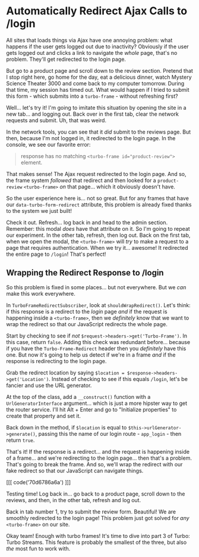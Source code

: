 # Automatically Redirect Ajax Calls to /login

All sites that loads things via Ajax have one annoying problem: what happens if
the user gets logged out due to inactivity? Obviously if the user gets logged out
and clicks a link to navigate the *whole* page, that's no problem. They'll get
redirected to the login page.

But go to a product page and scroll down to the review section. Pretend that
I stop right here, go home for the day, eat a delicious dinner, watch Mystery
Science Theater 3000 and come back to my computer tomorrow. During that time,
my session has timed out. What would happen if I tried to submit this form - which
submits into a `turbo-frame` - without refreshing first?

Well... let's try it! I'm going to imitate this situation by opening the site in
a new tab... and logging out. Back over in the first tab, clear the network requests
and submit. Uh, that was weird.

In the network tools, you can see that it *did* submit to the reviews page. But then,
because I'm not logged in, it redirected to the login page. In the console, we see
our favorite error:

> response has no matching `<turbo-frame id="product-review">` element.

That makes sense! The Ajax request redirected to the login page. And so, the frame
system *followed* that redirect and then looked for a `product-review` `<turbo-frame>`
*on* that page... which it obviously doesn't have.

So the user experience here is... not so great. But for any frames that have our
`data-turbo-form-redirect` attribute, this problem is already fixed thanks to the
system we just built!

Check it out. Refresh... log back in and head to the admin section. Remember: this
modal *does* have that attribute on it. So I'm going to repeat our experiment.
In the other tab, refresh, then log out. Back on the first tab, when we open
the modal, the `<turbo-frame>` will *try* to make a request to a page that
requires authentication. When we try it... awesome! It redirected the entire page
to `/login`! That's perfect!

## Wrapping the Redirect Response to /login

So this problem is fixed in some places... but not everywhere. But we *can* make
this work everywhere.

In `TurboFrameRedirectSubscriber`, look at `shouldWrapRedirect()`. Let's think:
if this response is a redirect to the *login* page *and* if the request is
happening inside a `<turbo-frame>`, then we *definitely* know that we want
to wrap the redirect so that our JavaScript redirects the whole page.

Start by checking to see if *not* `$request->headers->get('Turbo-Frame')`. In this
case, return `false`. Adding this check was redundant before... because if you
have the `Turbo-Frame-Redirect` header then you *definitely* have this one.
But now it's going to help us detect if we're in a frame *and* if the response
is redirecting to the login page.

Grab the redirect location by saying `$location = $response->headers->get('Location')`.
Instead of checking to see if this equals `/login`, let's be fancier and use the
URL generator.

At the top of the class, add a `__construct()` function with a
`UrlGeneratorInterface` argument... which is just a more hipster way to get the
router service. I'll hit Alt + Enter and go to "Initialize properties" to create
that property and set it.

Back down in the method, if `$location` is equal to `$this->urlGenerator->generate()`,
passing this the name of our login route - `app_login` - then return `true`.

That's it! If the response is a redirect... and the request is happening inside of
a frame... and we're redirecting to the login page... then that's a problem. That's
going to break the frame. And so, we'll wrap the redirect with our fake redirect
so that our JavaScript can navigate things.

[[[ code('70d6786a6a') ]]]

Testing time! Log back in... go back to a product page, scroll down to the reviews,
and then, in the other tab, refresh and log out.

Back in tab number 1, try to submit the review form. Beautiful! We are smoothly
redirected to the login page! This problem just got solved for *any* `<turbo-frame>`
on our site.

Okay team! Enough with turbo frames! It's time to dive into part 3 of Turbo:
Turbo Streams. This feature is probably the smallest of the three, but also
*the* most fun to work with.
